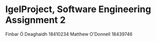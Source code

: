 # IgelProject, Software Engineering Assignment 2

Finbar Ó Deaghaidh 18410234
Matthew O'Donnell 18439746
